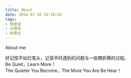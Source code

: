 ```yaml
---
title: About
date: 2016-07-30 19:10:59
tags:
- 我是谁
- 从哪来
- 到哪去
---
```

About me:  

好记性不如烂笔头，记录平时遇到的问题与一些瞎折腾的过程。  
Be Quiet，Learn More！  
The Quieter You Become，The More You Are Be Hear！  


